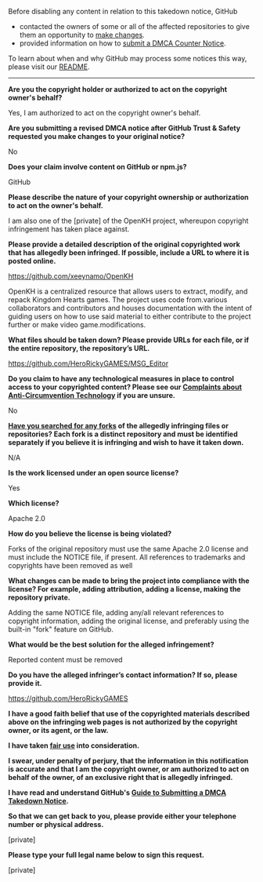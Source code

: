Before disabling any content in relation to this takedown notice, GitHub
- contacted the owners of some or all of the affected repositories to give them an opportunity to [make changes](https://docs.github.com/en/github/site-policy/dmca-takedown-policy#a-how-does-this-actually-work).
- provided information on how to [submit a DMCA Counter Notice](https://docs.github.com/en/articles/guide-to-submitting-a-dmca-counter-notice).

To learn about when and why GitHub may process some notices this way, please visit our [README](https://github.com/github/dmca/blob/master/README.md#anatomy-of-a-takedown-notice).

---

**Are you the copyright holder or authorized to act on the copyright owner's behalf?**

Yes, I am authorized to act on the copyright owner's behalf.

**Are you submitting a revised DMCA notice after GitHub Trust & Safety requested you make changes to your original notice?**

No

**Does your claim involve content on GitHub or npm.js?**

GitHub

**Please describe the nature of your copyright ownership or authorization to act on the owner's behalf.**

I am also one of the [private] of the OpenKH project, whereupon copyright infringement has taken place against.

**Please provide a detailed description of the original copyrighted work that has allegedly been infringed. If possible, include a URL to where it is posted online.**

https://github.com/xeeynamo/OpenKH

OpenKH is a centralized resource that allows users to extract, modify, and repack Kingdom Hearts games. The project uses code from.various collaborators and contributors and houses documentation with the intent of guiding users on how to use said material to either contribute to the project further or make video game.modifications.

**What files should be taken down? Please provide URLs for each file, or if the entire repository, the repository’s URL.**

https://github.com/HeroRickyGAMES/MSG_Editor

**Do you claim to have any technological measures in place to control access to your copyrighted content? Please see our <a href="https://docs.github.com/articles/guide-to-submitting-a-dmca-takedown-notice#complaints-about-anti-circumvention-technology">Complaints about Anti-Circumvention Technology</a> if you are unsure.**

No

**<a href="https://docs.github.com/articles/dmca-takedown-policy#b-what-about-forks-or-whats-a-fork">Have you searched for any forks</a> of the allegedly infringing files or repositories? Each fork is a distinct repository and must be identified separately if you believe it is infringing and wish to have it taken down.**

N/A

**Is the work licensed under an open source license?**

Yes

**Which license?**

Apache 2.0

**How do you believe the license is being violated?**

Forks of the original repository must use the same Apache 2.0 license and must include the NOTICE file, if present. All references to trademarks and copyrights have been removed as well

**What changes can be made to bring the project into compliance with the license? For example, adding attribution, adding a license, making the repository private.**

Adding the same NOTICE file, adding any/all relevant references to copyright information, adding the original license, and preferably using the built-in "fork" feature on GitHub.

**What would be the best solution for the alleged infringement?**

Reported content must be removed

**Do you have the alleged infringer’s contact information? If so, please provide it.**

https://github.com/HeroRickyGAMES

**I have a good faith belief that use of the copyrighted materials described above on the infringing web pages is not authorized by the copyright owner, or its agent, or the law.**

**I have taken <a href="https://www.lumendatabase.org/topics/22">fair use</a> into consideration.**

**I swear, under penalty of perjury, that the information in this notification is accurate and that I am the copyright owner, or am authorized to act on behalf of the owner, of an exclusive right that is allegedly infringed.**

**I have read and understand GitHub's <a href="https://docs.github.com/articles/guide-to-submitting-a-dmca-takedown-notice/">Guide to Submitting a DMCA Takedown Notice</a>.**

**So that we can get back to you, please provide either your telephone number or physical address.**

[private] 

**Please type your full legal name below to sign this request.**

[private] 
